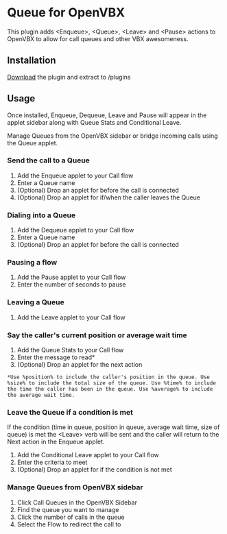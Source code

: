 # Queue for OpenVBX

This plugin adds &lt;Enqueue&gt;, &lt;Queue&gt;, &lt;Leave&gt; and &lt;Pause&gt; actions to OpenVBX to allow for call queues and other VBX awesomeness.

## Installation

[Download][1] the plugin and extract to /plugins

[1]: https://github.com/chadsmith/OpenVBX-Plugin-Queue/archives/master

## Usage

Once installed, Enqueue, Dequeue, Leave and Pause will appear in the applet sidebar along with Queue Stats and Conditional Leave.

Manage Queues from the OpenVBX sidebar or bridge incoming calls using the Queue applet.

### Send the call to a Queue

1. Add the Enqueue applet to your Call flow
2. Enter a Queue name
3. (Optional) Drop an applet for before the call is connected 
3. (Optional) Drop an applet for if/when the caller leaves the Queue 

### Dialing into a Queue

1. Add the Dequeue applet to your Call flow
2. Enter a Queue name
3. (Optional) Drop an applet for before the call is connected 

### Pausing a flow

1. Add the Pause applet to your Call flow
2. Enter the number of seconds to pause

### Leaving a Queue

1. Add the Leave applet to your Call flow

### Say the caller's current position or average wait time

1. Add the Queue Stats to your Call flow
2. Enter the message to read*
3. (Optional) Drop an applet for the next action

`*Use %position% to include the caller's position in the queue.
Use %size% to include the total size of the queue.
Use %time% to include the time the caller has been in the queue.
Use %average% to include the average wait time.`

### Leave the Queue if a condition is met
If the condition (time in queue, position in queue, average wait time, size of queue) is met the &lt;Leave&gt; verb will be sent and the caller will return to the Next action in the Enqueue applet.

1. Add the Conditional Leave applet to your Call flow
2. Enter the criteria to meet
3. (Optional) Drop an applet for if the condition is not met

### Manage Queues from OpenVBX sidebar

1. Click Call Queues in the OpenVBX Sidebar
2. Find the queue you want to manage
3. Click the number of calls in the queue
4. Select the Flow to redirect the call to